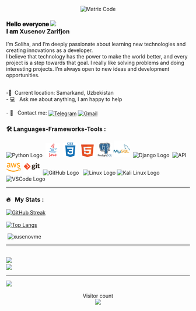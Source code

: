 
<p align="center">
  <img src="https://media0.giphy.com/media/v1.Y2lkPTc5MGI3NjExMXIxcDFybzYxNHNrYjU1d2hkcTJtM3Iya2VrZzhodzZ4c3Rwc3Y3NiZlcD12MV9pbnRlcm5hbF9naWZfYnlfaWQmY3Q9Zw/sULKEgDMX8LcI/200.webp" alt="Matrix Code" width="1200" height="100">
</p>

### 𝐇𝐞𝐥𝐥𝐨 𝐞𝐯𝐞𝐫𝐲𝐨𝐧𝐞  <img src="https://media1.giphy.com/media/v1.Y2lkPTc5MGI3NjExYXhseGdyY3U3bTNhNGE3MDZ0bjhjcWwwMzB0dTkwYzVseHhvdHQ5NCZlcD12MV9pbnRlcm5hbF9naWZfYnlfaWQmY3Q9cw/gM5qFksULw54NMWyry/giphy.gif" width="30px"><br> 𝐈 𝐚𝐦 Xusenov Zarifjon


I’m Soliha, and I’m deeply passionate about learning new technologies and creating innovations as a developer.       
I believe that technology has the power to make the world better, and every project is a step towards that goal. I really like solving problems and doing interesting projects. I’m always open to new ideas and development opportunities.

<br>
-📍&nbsp; Current location: Samarkand, Uzbekistan
<br/>
- 💻 &nbsp; Ask me about anything, I am happy to help
<br>

<p>- 📑 &nbsp; Contact me: 
<a href="https://t.me/Xusenov_off" target="blank"><img align="center" src="https://raw.githubusercontent.com/gauravghongde/social-icons/master/SVG/Color/Telegram.svg" alt="Telegram" height="30" width="40" /></a>
<a href="mailto:xusenov.zarifjon@mail.com" target="blank"><img align="center" src="https://raw.githubusercontent.com/gauravghongde/social-icons/master/SVG/Color/Gmail.svg" alt="Gmail" height="30" width="40" /></a>
</p>




### :hammer_and_wrench: Languages-Frameworks-Tools :
<div>
  <img src="https://upload.wikimedia.org/wikipedia/commons/c/c3/Python-logo-notext.svg" alt="Python Logo" width="40" height="40" />&nbsp;
  <img src="https://github.com/devicons/devicon/blob/master/icons/java/java-original-wordmark.svg" title="Java" alt="Java" width="40" height="40"/>&nbsp;
  <img src="https://github.com/devicons/devicon/blob/master/icons/css3/css3-plain-wordmark.svg"  title="CSS3" alt="CSS" width="40" height="40"/>&nbsp;
  <img src="https://github.com/devicons/devicon/blob/master/icons/html5/html5-original.svg" title="HTML5" alt="HTML" width="40" height="35"/>&nbsp;
  <img src="https://github.com/devicons/devicon/blob/master/icons/postgresql/postgresql-original-wordmark.svg" title="PostgreSQL" alt="PostgreSQL Logo" width="40" height="40"/>
  <img src="https://github.com/devicons/devicon/blob/master/icons/mysql/mysql-original-wordmark.svg" title="MySQL"  alt="MySQL" width="45" height="45"/>&nbsp;
  <img src="https://cdn.iconscout.com/icon/free/png-512/free-django-1-282754.png?f=webp&w=256" alt="Django Logo" width="40" height="40" />&nbsp;
  <img src="https://cdn-icons-png.flaticon.com/128/10329/10329422.png" alt="API" width="40" height="40" />&nbsp;
  <img src="https://github.com/devicons/devicon/blob/master/icons/amazonwebservices/amazonwebservices-plain-wordmark.svg" title="AWS" alt="AWS" width="40" height="40"/>&nbsp;
  <img src="https://github.com/devicons/devicon/blob/master/icons/git/git-original-wordmark.svg" title="Git" **alt="Git" width="45" height="45"/>&nbsp;
  <img src="https://img.icons8.com/?size=100&id=LoL4bFzqmAa0&format=png&color=000000" alt="GitHub Logo" width="40" height="40" />&nbsp;&nbsp;
  <img src="https://upload.wikimedia.org/wikipedia/commons/thumb/3/35/Tux.svg/1024px-Tux.svg.png" alt="Linux Logo" width="30" height="35" />
  <img src="https://img.icons8.com/?size=100&id=qBWtR72kluCU&format=png&color=000000" alt="Kali Linux Logo" width="45" height="45" />&nbsp;
  <img src="https://code.visualstudio.com/assets/images/code-stable.png" alt="VSCode Logo" width="30" height="30" />&nbsp;
</div>


---

### 🔥 &nbsp; My Stats :

[![GitHub Streak](http://github-readme-streak-stats.herokuapp.com?user=xusenovme&theme=dark&background=000000)](https://git.io/streak-stats)
<br><br>
[![Top Langs](https://github-readme-stats.vercel.app/api/top-langs/?username=xusenovme&layout=compact&theme=vision-friendly-dark)](https://github.com/anuraghazra/github-readme-stats)
<br>

<p>&nbsp;<img align="center" height="180em" src="https://github-readme-stats.vercel.app/api?username=xusenovme&show_icons=true&theme=highcontrast&rank_icon=github&border_radius=10" alt="xusenovme" /></p>

---

<br>
<img align="center" src="http://github-profile-summary-cards.vercel.app/api/cards/productive-time?username=xusenovme&theme=aura_dark" height="180em" />
<br>
<img align="center" src="http://github-profile-summary-cards.vercel.app/api/cards/profile-details?username=xusenovme&theme=2077" height="180em" />

---


<a href=#><img src="https://raw.githubusercontent.com/blocage/blocage/main/contributions.svg"></a>

<p align="center">
  Visitor count<br>
  <img src="https://profile-counter.glitch.me/_blocage/count.svg" />
</p>
